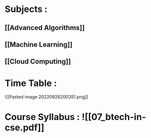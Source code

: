 # Subjects :
## [[Advanced Algorithms]]
## [[Machine Learning]]
## [[Cloud Computing]]
# Time Table :
![[Pasted image 20220926200351.png]]

# Course Syllabus : ![[07_btech-in-cse.pdf]]